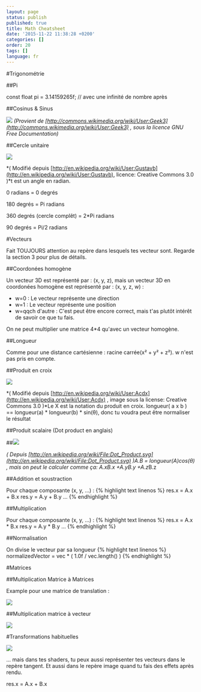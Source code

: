 ```yaml
---
layout: page
status: publish
published: true
title: Math Cheatsheet
date: '2015-11-22 11:38:28 +0200'
categories: []
order: 20
tags: []
language: fr
---
```


#Trigonométrie

##Pi

const float pi = 3.14159265f; // avec une infinité de nombre après

##Cosinus & Sinus

![](http://upload.wikimedia.org/wikipedia/commons/thumb/7/71/Sine_cosine_one_period.svg/600px-Sine_cosine_one_period.svg.png")
*(Provient de [http://commons.wikimedia.org/wiki/User:Geek3](http://commons.wikimedia.org/wiki/User:Geek3) , sous la licence GNU Free Documentation)*

##Cercle unitaire

![]({{site.baseurl}}/assets/images/math-cheatsheet/UnitCircle.png)

*( Modifié depuis [http://en.wikipedia.org/wiki/User:Gustavb](http://en.wikipedia.org/wiki/User:Gustavb), licence: Creative Commons 3.0 )*t est un angle en radian.

0 radians = 0 degrés

180 degrés = Pi radians

360 degrés (cercle complêt) = 2*Pi radians

90 degrés = Pi/2 radians

#Vecteurs

Fait TOUJOURS attention au repère dans lesquels tes vecteur sont. Regarde la section 3 pour plus de détails.

##Coordonées homogène 

Un vecteur 3D est représenté par : (x, y, z), mais un vecteur 3D en coordonées homogène est représenté par : (x, y, z, w) :

* w=0 : Le vecteur représente une direction
* w=1 : Le vecteur représente une position
* w=qqch d'autre : C'est peut être encore correct, mais t'as plutôt intérêt de savoir ce que tu fais.

On ne peut multiplier une matrice 4*4 qu'avec un vecteur homogène.

##Longueur

Comme pour une distance cartésienne : racine carrée(x&sup2; + y&sup2; + z&sup2;). w n'est pas pris en compte.

##Produit en croix

![]({{site.baseurl}}/assets/images/math-cheatsheet/Right_hand_rule_cross_product.png)

*( Modifié depuis [http://en.wikipedia.org/wiki/User:Acdx](http://en.wikipedia.org/wiki/User:Acdx) , image sous la license: Creative Commons 3.0 )*Le X est la notation du produit en croix. longueur( a x b ) == longueur(a) * longueur(b) * sin(&theta;), donc tu voudra peut être normaliser le résultat

##Produit scalaire (Dot product en anglais)

##![]({{site.baseurl}}/assets/images/math-cheatsheet/DotProduct.png)


*( Depuis [http://en.wikipedia.org/wiki/File:Dot_Product.svg](http://en.wikipedia.org/wiki/File:Dot_Product.svg) )*A.B = longueur(A)*cos(&theta;) , mais on peut le calculer comme ça: A.x*B.x +A.y*B.y +A.z*B.z

##Addition et soustraction

Pour chaque composante (x, y, ...) :
{% highlight text linenos %}
res.x = A.x + B.x
res.y = A.y + B.y
...
{% endhighlight %}

##Multiplication

Pour chaque composante (x, y, ...) :
{% highlight text linenos %}
res.x = A.x * B.x
res.y = A.y * B.y
...
{% endhighlight %}

##Normalisation

On divise le vecteur par sa longueur
{% highlight text linenos %}
normalizedVector = vec * ( 1.0f / vec.length() )
{% endhighlight %}

#Matrices

##Multiplication Matrice à Matrices

Example pour une matrice de translation :

![]({{site.baseurl}}/assets/images/math-cheatsheet/translationExamplePosition1.png)

##Multiplication matrice à vecteur

![]({{site.baseurl}}/assets/images/math-cheatsheet/MatrixXVect.gif)

#Transformations habituelles

![]({{site.baseurl}}/assets/images/math-cheatsheet/MVP.png)

... mais dans tes shaders, tu peux aussi représenter tes vecteurs dans le repère tangent. Et aussi dans le repère image quand tu fais des effets après rendu.

res.x = A.x + B.x
